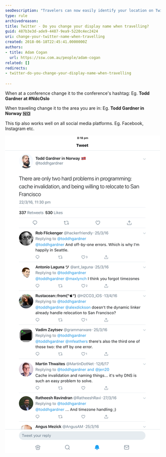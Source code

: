 ```yaml
---
seoDescription: "Travelers can now easily identify your location on Twitter by changing your display name to reflect where you are in the world."
type: rule
archivedreason: 
title: Twitter - Do you change your display name when travelling?
guid: 487b3e3d-ade9-4487-9ea9-5220c4ec2424
uri: change-your-twitter-name-when-travelling
created: 2018-06-18T22:45:41.0000000Z
authors:
- title: Adam Cogan
  url: https://ssw.com.au/people/adam-cogan
related: []
redirects:
- twitter-do-you-change-your-display-name-when-travelling

---
```


When at a conference change it to the conference's hashtag:
Eg.  **Todd Gardner at #NdcOslo** 

When traveling change it to the area you are in:
Eg.  **Todd Gardner in Norway 🇳🇴** 

<!--endintro-->

This tip also works well on all social media platforms. Eg. Facebook, Instagram etc.

![Figure: Changing name when traveling](twitter-name.png)
